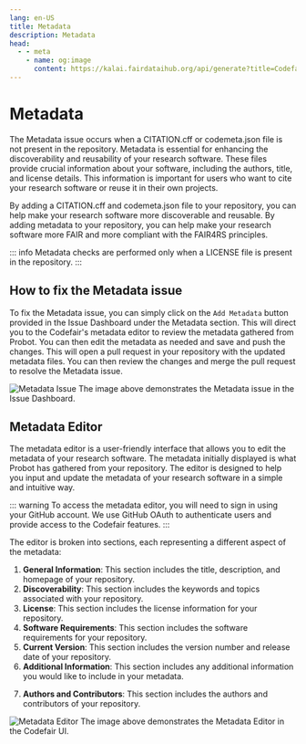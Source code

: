 ```yaml
---
lang: en-US
title: Metadata
description: Metadata
head:
  - - meta
    - name: og:image
      content: https://kalai.fairdataihub.org/api/generate?title=Codefair%20Documentation&description=Metadata%20Issue&app=codefair&org=fairdataihub
---
```


# Metadata

The Metadata issue occurs when a CITATION.cff or codemeta.json file is not present in the repository. Metadata is essential for enhancing the discoverability and reusability of your research software. These files provide crucial information about your software, including the authors, title, and license details. This information is important for users who want to cite your research software or reuse it in their own projects.

By adding a CITATION.cff and codemeta.json file to your repository, you can help make your research software more discoverable and reusable. By adding metadata to your repository, you can help make your research software more FAIR and more compliant with the FAIR4RS principles.

::: info
Metadata checks are performed only when a LICENSE file is present in the repository.
:::

## How to fix the Metadata issue

To fix the Metadata issue, you can simply click on the `Add Metadata` button provided in the Issue Dashboard under the Metadata section. This will direct you to the Codefair's metadata editor to review the metadata gathered from Probot. You can then edit the metadata as needed and save and push the changes. This will open a pull request in your repository with the updated metadata files. You can then review the changes and merge the pull request to resolve the Metadata issue.

![Metadata Issue](/metadata-issue-dashboard.png)
The image above demonstrates the Metadata issue in the Issue Dashboard.

## Metadata Editor

The metadata editor is a user-friendly interface that allows you to edit the metadata of your research software. The metadata initially displayed is what Probot has gathered from your repository. The editor is designed to help you input and update the metadata of your research software in a simple and intuitive way.

::: warning
To access the metadata editor, you will need to sign in using your GitHub account. We use GitHub OAuth to authenticate users and provide access to the Codefair features.
:::

The editor is broken into sections, each representing a different aspect of the metadata:

1. **General Information**: This section includes the title, description, and homepage of your repository.
2. **Discoverability**: This section includes the keywords and topics associated with your repository.
3. **License**: This section includes the license information for your repository.
4. **Software Requirements**: This section includes the software requirements for your repository.
5. **Current Version**: This section includes the version number and release date of your repository.
6. **Additional Information**: This section includes any additional information you would like to include in your metadata.
<!-- 7. **Editorial Review**: This section includes the status of the metadata and any comments from the editorial review. -->
7. **Authors and Contributors**: This section includes the authors and contributors of your repository.

![Metadata Editor](/metadata-editor.png)
The image above demonstrates the Metadata Editor in the Codefair UI.

